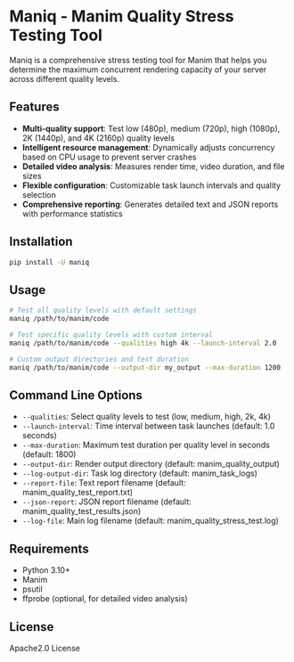 # Maniq - Manim Quality Stress Testing Tool

Maniq is a comprehensive stress testing tool for Manim that helps you determine the maximum concurrent rendering capacity of your server across different quality levels.

## Features

- **Multi-quality support**: Test low (480p), medium (720p), high (1080p), 2K (1440p), and 4K (2160p) quality levels
- **Intelligent resource management**: Dynamically adjusts concurrency based on CPU usage to prevent server crashes
- **Detailed video analysis**: Measures render time, video duration, and file sizes
- **Flexible configuration**: Customizable task launch intervals and quality selection
- **Comprehensive reporting**: Generates detailed text and JSON reports with performance statistics

## Installation

```bash
pip install -U maniq
```

## Usage

```bash
# Test all quality levels with default settings
maniq /path/to/manim/code

# Test specific quality levels with custom interval
maniq /path/to/manim/code --qualities high 4k --launch-interval 2.0

# Custom output directories and test duration
maniq /path/to/manim/code --output-dir my_output --max-duration 1200
```

## Command Line Options

- `--qualities`: Select quality levels to test (low, medium, high, 2k, 4k)
- `--launch-interval`: Time interval between task launches (default: 1.0 seconds)
- `--max-duration`: Maximum test duration per quality level in seconds (default: 1800)
- `--output-dir`: Render output directory (default: manim_quality_output)
- `--log-output-dir`: Task log directory (default: manim_task_logs)
- `--report-file`: Text report filename (default: manim_quality_test_report.txt)
- `--json-report`: JSON report filename (default: manim_quality_test_results.json)
- `--log-file`: Main log filename (default: manim_quality_stress_test.log)

## Requirements

- Python 3.10+
- Manim
- psutil
- ffprobe (optional, for detailed video analysis)

## License

Apache2.0 License
